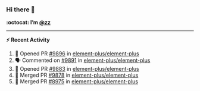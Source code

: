 ### Hi there 👋

**:octocat: I’m [@zz](https://github.com/holazz)**

---

**:zap: Recent Activity**

<!--START_SECTION:activity-->
1. 💪 Opened PR [#9896](https://github.com/element-plus/element-plus/pull/9896) in [element-plus/element-plus](https://github.com/element-plus/element-plus)
2. 🗣 Commented on [#9891](https://github.com/element-plus/element-plus/issues/9891) in [element-plus/element-plus](https://github.com/element-plus/element-plus)
3. 💪 Opened PR [#9883](https://github.com/element-plus/element-plus/pull/9883) in [element-plus/element-plus](https://github.com/element-plus/element-plus)
4. 🎉 Merged PR [#9878](https://github.com/element-plus/element-plus/pull/9878) in [element-plus/element-plus](https://github.com/element-plus/element-plus)
5. 🎉 Merged PR [#8975](https://github.com/element-plus/element-plus/pull/8975) in [element-plus/element-plus](https://github.com/element-plus/element-plus)
<!--END_SECTION:activity-->
